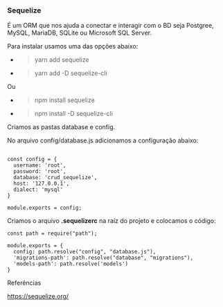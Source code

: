 ### Sequelize   

<p>
É um ORM que nos ajuda a conectar e interagir com o BD seja Postgree, MySQL, MariaDB, SQLite ou Microsoft SQL Server.
</p>  

Para instalar usamos uma das opções abaixo:  
* >yarn add sequelize  
* >yarn add -D sequelize-cli  

Ou

* >npm install sequelize  
* >npm install -D sequelize-cli  

Criamos as pastas database e config.  

No arquivo config/database.js adicionamos a configuração abaixo:  
~~~

const config = {
  username: 'root',
  password: 'root',
  database: 'crud_sequelize',
  host: '127.0.0.1',
  dialect: 'mysql' 
}

module.exports = config;
~~~    

Criamos o arquivo **.sequelizerc** na raíz do projeto e colocamos o código:  
~~~
const path = require("path");

module.exports = {
  config: path.resolve("config", "database.js"),
  'migrations-path': path.resolve("database", "migrations"),
  'models-path': path.resolve('models')
}
~~~  

Referências

https://sequelize.org/
